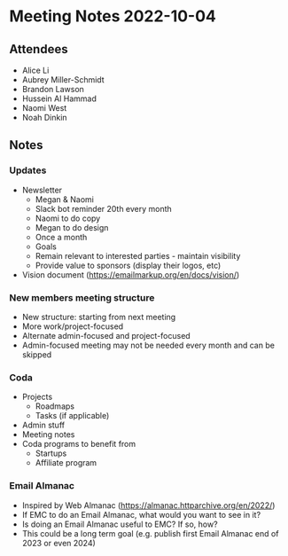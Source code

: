 # Meeting Notes 2022-10-04

## Attendees

- Alice Li
- Aubrey Miller-Schmidt
- Brandon Lawson
- Hussein Al Hammad
- Naomi West
- Noah Dinkin

## Notes

### Updates

- Newsletter
  - Megan & Naomi
  - Slack bot reminder 20th every month
  - Naomi to do copy
  - Megan to do design
  - Once a month
  - Goals
  - Remain relevant to interested parties - maintain visibility
  - Provide value to sponsors (display their logos, etc)
- Vision document (https://emailmarkup.org/en/docs/vision/)

### New members meeting structure

- New structure: starting from next meeting
- More work/project-focused
- Alternate admin-focused and project-focused
- Admin-focused meeting may not be needed every month and can be skipped

### Coda

- Projects
  - Roadmaps
  - Tasks (if applicable)
- Admin stuff
- Meeting notes
- Coda programs to benefit from
  - Startups
  - Affiliate program

### Email Almanac

- Inspired by Web Almanac (https://almanac.httparchive.org/en/2022/)
- If EMC to do an Email Almanac, what would you want to see in it?
- Is doing an Email Almanac useful to EMC? If so, how?
- This could be a long term goal (e.g. publish first Email Almanac end of 2023 or even 2024)
